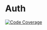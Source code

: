 # Auth

[![Code Coverage](https://codecov.io/gh/sparhokm/go-course-ms-auth/branch/master/graph/badge.svg)](https://codecov.io/gh/sparhokm/go-course-ms-auth)
